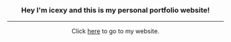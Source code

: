 ### <p align="center">Hey I'm icexy and this is my personal portfolio website!
</p>
<hr> 
<p align="center">
Click <a href="https://www.wintry.me/">here<a/a> to go to my website. 
</p>
